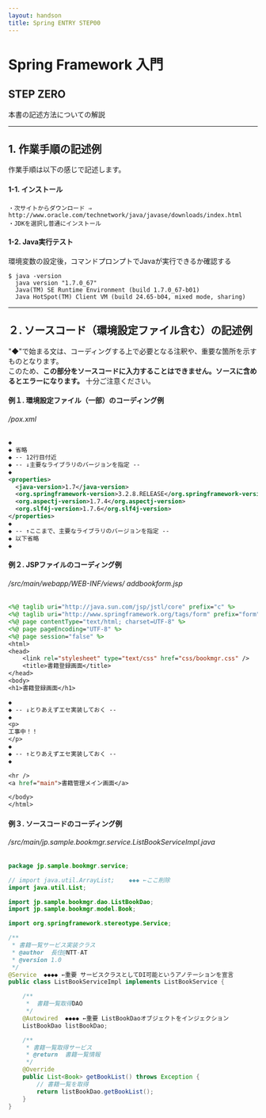 ```yaml
---
layout: handson
title: Spring ENTRY STEP00
---
```


# Spring Framework 入門
## STEP ZERO
本書の記述方法についての解説
***

## 1. 作業手順の記述例
作業手順は以下の感じで記述します。

#### 1-1. インストール

```
・次サイトからダウンロード ⇒ http://www.oracle.com/technetwork/java/javase/downloads/index.html
・JDKを選択し普通にインストール
```

#### 1-2. Java実行テスト
環境変数の設定後，コマンドプロンプトでJavaが実行できるか確認する

```
$ java -version
  java version "1.7.0_67"
  Java(TM) SE Runtime Environment (build 1.7.0_67-b01)
  Java HotSpot(TM) Client VM (build 24.65-b04, mixed mode, sharing)
```
***
## ２. ソースコード（環境設定ファイル含む）の記述例
"◆"で始まる文は、コーディングする上で必要となる注釈や、重要な箇所を示すものとなります。  
このため、**この部分をソースコードに入力することはできません。ソースに含めるとエラーになります。** 十分ご注意ください。

#### 例１. 環境設定ファイル（一部）のコーディング例
###### /pox.xml
```xml
◆
◆ 省略
◆ -- 12行目付近
◆ -- ↓主要なライブラリのバージョンを指定 --
◆
<properties>
  <java-version>1.7</java-version>
  <org.springframework-version>3.2.8.RELEASE</org.springframework-version>
  <org.aspectj-version>1.7.4</org.aspectj-version>
  <org.slf4j-version>1.7.6</org.slf4j-version>
</properties>
◆
◆ -- ↑ここまで、主要なライブラリのバージョンを指定 --
◆ 以下省略
◆
```

#### 例２. JSPファイルのコーディング例
###### /src/main/webapp/WEB-INF/views/ addbookform.jsp

```jsp
<%@ taglib uri="http://java.sun.com/jsp/jstl/core" prefix="c" %>
<%@ taglib uri="http://www.springframework.org/tags/form" prefix="form" %>
<%@ page contentType="text/html; charset=UTF-8" %>
<%@ page pageEncoding="UTF-8" %>
<%@ page session="false" %>
<html>
<head>
	<link rel="stylesheet" type="text/css" href="css/bookmgr.css" />
	<title>書籍登録画面</title>
</head>
<body>
<h1>書籍登録画面</h1>

◆
◆ -- ↓とりあえずエセ実装しておく --
◆
<p>
工事中！！
</p>
◆
◆ -- ↑とりあえずエセ実装しておく --
◆

<hr />
<a href="main">書籍管理メイン画面</a>

</body>
</html>
```

#### 例３. ソースコードのコーディング例
###### /src/main/jp.sample.bookmgr.service.ListBookServiceImpl.java

```java
package jp.sample.bookmgr.service;

// import java.util.ArrayList;    ◆◆◆ ←ここ削除
import java.util.List;

import jp.sample.bookmgr.dao.ListBookDao;
import jp.sample.bookmgr.model.Book;

import org.springframework.stereotype.Service;

/**
 * 書籍一覧サービス実装クラス
 * @author	長住@NTT-AT
 * @version	1.0
 */
@Service  ◆◆◆◆ ←重要 サービスクラスとしてDI可能というアノテーションを宣言
public class ListBookServiceImpl implements ListBookService {

	/**
	 *  書籍一覧取得DAO
	 */
	@Autowired	◆◆◆◆ ←重要 ListBookDaoオブジェクトをインジェクション
	ListBookDao listBookDao;

	/**
	 * 書籍一覧取得サービス
	 * @return	書籍一覧情報
	 */
	@Override
	public List<Book> getBookList() throws Exception {
		// 書籍一覧を取得
		return listBookDao.getBookList();
	}
}
```
